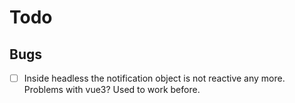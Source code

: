 # Todo

## Bugs

- [ ] Inside headless the notification object is not reactive any more. Problems with vue3? Used to work before.